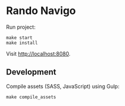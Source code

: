 Rando Navigo
============

Run project:

    make start
    make install

Visit [http://localhost:8080](http://localhost:8080).

## Development

Compile assets (SASS, JavaScript) using Gulp:

    make compile_assets
